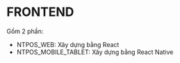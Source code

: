 # FRONTEND
Gồm 2 phần:
- NTPOS_WEB: Xây dựng bằng React
- NTPOS_MOBILE_TABLET: Xây dựng bằng React Native
